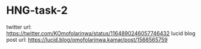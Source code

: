 # HNG-task-2
twitter url: https://twitter.com/KOmofolarinwa/status/1164890246057746432
lucid blog post url: https://lucid.blog/omofolarinwa.kamar/post/1566565759
